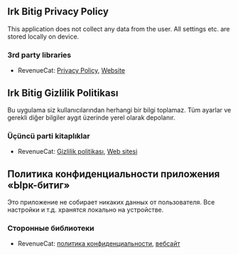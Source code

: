 ## Irk Bitig Privacy Policy

This application does not collect any data from the user. All settings etc. are stored locally on device.

### 3rd party libraries

- RevenueCat: [Privacy Policy](https://www.revenuecat.com/privacy), [Website](https://www.revenuecat.com/)

## Irk Bitig Gizlilik Politikası

Bu uygulama siz kullanıcılarından herhangi bir bilgi toplamaz. Tüm ayarlar ve gerekli diğer bilgiler aygıt üzerinde yerel olarak depolanır.

### Üçüncü parti kitaplıklar

- RevenueCat: [Gizlilik politikası](https://www.revenuecat.com/privacy), [Web sitesi](https://www.revenuecat.com/)

## Политика конфиденциальности приложения «Ырк-битиг»

Это приложение не собирает никаких данных от пользователя. Все настройки и т.д. хранятся локально на устройстве.

### Сторонные библиотеки

- RevenueCat: [политика конфиденциальности](https://www.revenuecat.com/privacy), [вебсайт](https://www.revenuecat.com/)
